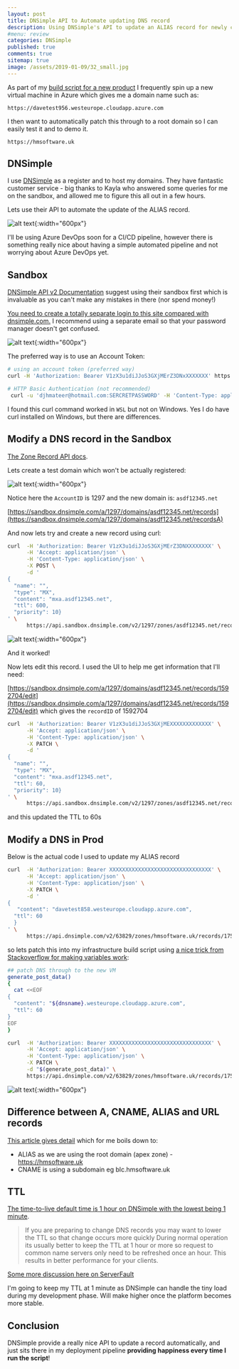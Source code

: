 ```yaml
---
layout: post
title: DNSimple API to Automate updating DNS record 
description: Using DNSimple's API to update an ALIAS record for newly created VM in a build script
#menu: review
categories: DNSimple
published: true 
comments: true
sitemap: true
image: /assets/2019-01-09/32_small.jpg
---
```


As part of my [build script for a new product](/2020/01/09/Publishing-ASP-NET-Core-3-App-to-Ubuntu) I frequently spin up a new virtual machine in Azure which gives me a domain name such as:

`https://davetest956.westeurope.cloudapp.azure.com`

I then want to automatically patch this through to a root domain so I can easily test it and to demo it.

`https://hmsoftware.uk`

## DNSimple

I use [DNSimple](https://dnsimple.com/) as a register and to host my domains. They have fantastic customer service - big thanks to Kayla who answered some queries for me on the sandbox, and allowed me to figure this all out in a few hours.

Lets use their API to automate the update of the ALIAS record.

![alt text](/assets/2020-01-09/30.jpg "Manually entered values into DNSimple UI"){:width="600px"}

I'll be using Azure DevOps soon for a CI/CD pipeline, however there is something really nice about having a simple automated pipeline and not worrying about Azure DevOps yet. 

## Sandbox

[DNSimple API v2 Documentation](https://developer.dnsimple.com/v2/) suggest using their sandbox first which is invaluable as you can't make any mistakes in there (nor spend money!)

[You need to create a totally separate login to this site compared with dnsimple.com.](https://sandbox.dnsimple.com/) I recommend using a separate email so that your password manager doesn't get confused.

![alt text](/assets/2020-01-09/31.jpg "Create an Account Token"){:width="600px"}  

The preferred way is to use an Account Token:

```bash
# using an account token (preferred way)
curl -H 'Authorization: Bearer V1zX3u1diJJoS3GXjMErZ3DNxXXXXXXX' https://api.sandbox.dnsimple.com/v2/whoami

# HTTP Basic Authentication (not recommended) 
 curl -u 'djhmateer@hotmail.com:SERCRETPASSWORD' -H 'Content-Type: application/json' https://api.sandbox.dnsimple.com/v2/whoami
```

I found this curl command worked in `WSL` but not on Windows. Yes I do have curl installed on Windows, but there are differences.

## Modify a DNS record in the Sandbox

[The Zone Record API docs](https://developer.dnsimple.com/v2/zones/records/).

Lets create a test domain which won't be actually registered:

![alt text](/assets/2020-01-09/32.jpg "Create a test domain"){:width="600px"}  

Notice here the `AccountID` is 1297 and the new domain is: `asdf12345.net`

[https://sandbox.dnsimple.com/a/1297/domains/asdf12345.net/records](https://sandbox.dnsimple.com/a/1297/domains/asdf12345.net/recordsA)

And now lets try and create a new record using curl:

```bash
curl  -H 'Authorization: Bearer V1zX3u1diJJoS3GXjMErZ3DNXXXXXXXX' \
      -H 'Accept: application/json' \
      -H 'Content-Type: application/json' \
      -X POST \
      -d '
{
  "name": "",
  "type": "MX",
  "content": "mxa.asdf12345.net",
  "ttl": 600,
  "priority": 10}
' \
      https://api.sandbox.dnsimple.com/v2/1297/zones/asdf12345.net/records
```

![alt text](/assets/2020-01-09/33.jpg "Created a new record!"){:width="600px"}  

And it worked!

Now lets edit this record. I used the UI to help me get information that I'll need:

[https://sandbox.dnsimple.com/a/1297/domains/asdf12345.net/records/1592704/edit](https://sandbox.dnsimple.com/a/1297/domains/asdf12345.net/records/1592704/edit) which gives the `recordID` of 1592704

```bash
curl  -H 'Authorization: Bearer V1zX3u1diJJoS3GXjMEXXXXXXXXXXXXX' \
      -H 'Accept: application/json' \
      -H 'Content-Type: application/json' \
      -X PATCH \
      -d '
{
  "name": "",
  "type": "MX",
  "content": "mxa.asdf12345.net",
  "ttl": 60,
  "priority": 10}
' \
      https://api.sandbox.dnsimple.com/v2/1297/zones/asdf12345.net/records/1592704

```

and this updated the TTL to 60s

## Modify a DNS in Prod

Below is the actual code I used to update my ALIAS record

```bash
curl  -H 'Authorization: Bearer XXXXXXXXXXXXXXXXXXXXXXXXXXXXXXXX' \
      -H 'Accept: application/json' \
      -H 'Content-Type: application/json' \
      -X PATCH \
      -d '
{
   "content": "davetest858.westeurope.cloudapp.azure.com",
  "ttl": 60
  }
' \
      https://api.dnsimple.com/v2/63829/zones/hmsoftware.uk/records/17539400
```

so lets patch this into my infrastructure build script using [a nice trick from Stackoverflow for making variables work](https://stackoverflow.com/a/17032673/26086):

```bash
## patch DNS through to the new VM
generate_post_data()
{
  cat <<EOF
{
  "content": "${dnsname}.westeurope.cloudapp.azure.com",
  "ttl": 60
}
EOF
}

curl  -H 'Authorization: Bearer XXXXXXXXXXXXXXXXXXXXXXXXXXXXXXXX' \
      -H 'Accept: application/json' \
      -H 'Content-Type: application/json' \
      -X PATCH \
      -d "$(generate_post_data)" \
      https://api.dnsimple.com/v2/63829/zones/hmsoftware.uk/records/17539400

```

![alt text](/assets/2020-01-09/34.jpg "The DNS update worked"){:width="600px"}  

## Difference between A, CNAME, ALIAS and URL records

[This article gives detail](https://support.dnsimple.com/articles/differences-between-a-cname-alias-url/?utm_source=dnsimple.com&utm_medium=referral&utm_campaign=formhelp) which for me boils down to:

- ALIAS as we are using the root domain (apex zone) - https://hmsoftware.uk
- CNAME is using a subdomain eg blc.hmsoftware.uk

## TTL

[The time-to-live default time is 1 hour on DNSimple with the lowest being 1 minute](https://support.dnsimple.com/articles/what-minimum-time-to-live/).

> If you are preparing to change DNS records you may want to lower the TTL so that change occurs more quickly During normal operation its usually better to keep the TTL at 1 hour or more so request to common name servers only need to be refreshed once an hour. This results in better performance for your clients.

[Some more discussion here on ServerFault](https://serverfault.com/questions/388289/what-are-the-benefits-of-a-high-ttl-for-dns)

I'm going to keep my TTL at 1 minute as DNSimple can handle the tiny load during my development phase. Will make higher once the platform becomes more stable.

## Conclusion

DNSimple provide a really nice API to update a record automatically, and just sits there in my deployment pipeline **providing happiness every time I run the script**!
